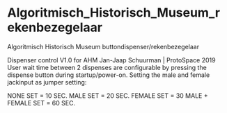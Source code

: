 # Algoritmisch_Historisch_Museum_rekenbezegelaar
Algoritmisch Historisch Museum buttondispenser/rekenbezegelaar

Dispenser control V1.0 for AHM
Jan-Jaap Schuurman | ProtoSpace 2019  
User wait time between 2 dispenses are configurable by pressing the dispense button during startup/power-on. Setting the male and female jackinput as jumper setting:

NONE SET =   10 SEC.
MALE SET =   20 SEC.
FEMALE SET = 30
MALE + FEMALE SET = 60 SEC.
